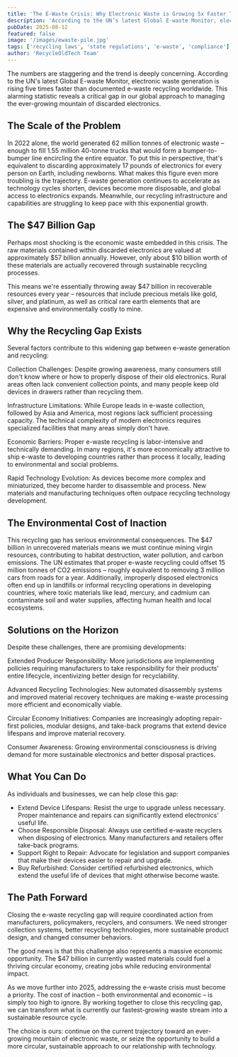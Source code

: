 ```yaml
---
title: 'The E-Waste Crisis: Why Electronic Waste is Growing 5x Faster Than Recycling'
description: 'According to the UN’s latest Global E-waste Monitor, electronic waste generation is rising five times faster than documented e-waste recycling worldwide.'
pubDate: 2025-08-12
featured: false
image: '/images/ewaste-pile.jpg'
tags: ['recycling laws', 'state regulations', 'e-waste', 'compliance']
author: 'RecycleOldTech Team'
---
```


The numbers are staggering and the trend is deeply concerning. According to the UN's latest Global E-waste Monitor, electronic waste generation is rising five times faster than documented e-waste recycling worldwide. This alarming statistic reveals a critical gap in our global approach to managing the ever-growing mountain of discarded electronics.

## The Scale of the Problem

In 2022 alone, the world generated 62 million tonnes of electronic waste – enough to fill 1.55 million 40-tonne trucks that would form a bumper-to-bumper line encircling the entire equator. To put this in perspective, that's equivalent to discarding approximately 17 pounds of electronics for every person on Earth, including newborns.
What makes this figure even more troubling is the trajectory. E-waste generation continues to accelerate as technology cycles shorten, devices become more disposable, and global access to electronics expands. Meanwhile, our recycling infrastructure and capabilities are struggling to keep pace with this exponential growth.

## The $47 Billion Gap

Perhaps most shocking is the economic waste embedded in this crisis. The raw materials contained within discarded electronics are valued at approximately $57 billion annually. However, only about $10 billion worth of these materials are actually recovered through sustainable recycling processes.

This means we're essentially throwing away $47 billion in recoverable resources every year – resources that include precious metals like gold, silver, and platinum, as well as critical rare earth elements that are expensive and environmentally costly to mine.

## Why the Recycling Gap Exists

Several factors contribute to this widening gap between e-waste generation and recycling:

Collection Challenges: Despite growing awareness, many consumers still don't know where or how to properly dispose of their old electronics. Rural areas often lack convenient collection points, and many people keep old devices in drawers rather than recycling them.

Infrastructure Limitations: While Europe leads in e-waste collection, followed by Asia and America, most regions lack sufficient processing capacity. The technical complexity of modern electronics requires specialized facilities that many areas simply don't have.

Economic Barriers: Proper e-waste recycling is labor-intensive and technically demanding. In many regions, it's more economically attractive to ship e-waste to developing countries rather than process it locally, leading to environmental and social problems.

Rapid Technology Evolution: As devices become more complex and miniaturized, they become harder to disassemble and process. New materials and manufacturing techniques often outpace recycling technology development.

## The Environmental Cost of Inaction

This recycling gap has serious environmental consequences. The $47 billion in unrecovered materials means we must continue mining virgin resources, contributing to habitat destruction, water pollution, and carbon emissions. The UN estimates that proper e-waste recycling could offset 15 million tonnes of CO2 emissions – roughly equivalent to removing 3 million cars from roads for a year.
Additionally, improperly disposed electronics often end up in landfills or informal recycling operations in developing countries, where toxic materials like lead, mercury, and cadmium can contaminate soil and water supplies, affecting human health and local ecosystems.

## Solutions on the Horizon

Despite these challenges, there are promising developments:

Extended Producer Responsibility: More jurisdictions are implementing policies requiring manufacturers to take responsibility for their products' entire lifecycle, incentivizing better design for recyclability.

Advanced Recycling Technologies: New automated disassembly systems and improved material recovery techniques are making e-waste processing more efficient and economically viable.

Circular Economy Initiatives: Companies are increasingly adopting repair-first policies, modular designs, and take-back programs that extend device lifespans and improve material recovery.

Consumer Awareness: Growing environmental consciousness is driving demand for more sustainable electronics and better disposal practices.

## What You Can Do

As individuals and businesses, we can help close this gap:

- Extend Device Lifespans: Resist the urge to upgrade unless necessary. Proper maintenance and repairs can significantly extend electronics' useful life.
- Choose Responsible Disposal: Always use certified e-waste recyclers when disposing of electronics. Many manufacturers and retailers offer take-back programs.
- Support Right to Repair: Advocate for legislation and support companies that make their devices easier to repair and upgrade.
- Buy Refurbished: Consider certified refurbished electronics, which extend the useful life of devices that might otherwise become waste.

## The Path Forward

Closing the e-waste recycling gap will require coordinated action from manufacturers, policymakers, recyclers, and consumers. We need stronger collection systems, better recycling technologies, more sustainable product design, and changed consumer behaviors.

The good news is that this challenge also represents a massive economic opportunity. The $47 billion in currently wasted materials could fuel a thriving circular economy, creating jobs while reducing environmental impact.

As we move further into 2025, addressing the e-waste crisis must become a priority. The cost of inaction – both environmental and economic – is simply too high to ignore. By working together to close this recycling gap, we can transform what is currently our fastest-growing waste stream into a sustainable resource cycle.

The choice is ours: continue on the current trajectory toward an ever-growing mountain of electronic waste, or seize the opportunity to build a more circular, sustainable approach to our relationship with technology.
